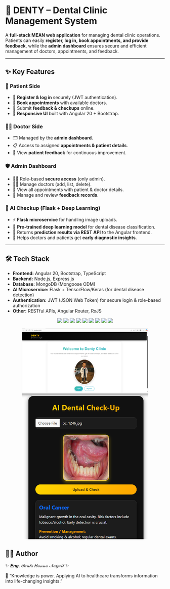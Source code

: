 # 🦷 DENTY – Dental Clinic Management System  

A **full-stack MEAN web application** for managing dental clinic operations.  
Patients can easily **register, log in, book appointments, and provide feedback**, while the **admin dashboard** ensures secure and efficient management of doctors, appointments, and feedback.  

---

## ✨ Key Features  

### 👤 Patient Side  
- 🔐 **Register & log in** securely (JWT authentication).  
- 📅 **Book appointments** with available doctors.  
- 📝 Submit **feedback & checkups** online.  
- 📱 **Responsive UI** built with Angular 20 + Bootstrap.  

### 👨‍⚕️ Doctor Side  
- 🗂️ Managed by the **admin dashboard**.  
- 📋 Access to assigned **appointments & patient details**.  
- 💬 View **patient feedback** for continuous improvement.  

### 🛡️ Admin Dashboard  
- 👩‍💻 Role-based **secure access** (only admin).  
- 👨‍⚕️ Manage doctors (add, list, delete).  
- 📅 View all appointments with patient & doctor details.  
- 📝 Manage and review **feedback records**.  

### 🤖 AI Checkup (Flask + Deep Learning)  
- ⚡ **Flask microservice** for handling image uploads.  
- 🧠 **Pre-trained deep learning model** for dental disease classification.  
- 🔗 Returns **prediction results via REST API** to the Angular frontend.  
- 🏥 Helps doctors and patients get **early diagnostic insights**.  

---

## 🛠️ Tech Stack  

- **Frontend:** Angular 20, Bootstrap, TypeScript  
- **Backend:** Node.js, Express.js  
- **Database:** MongoDB (Mongoose ODM)  
- **AI Microservice:** Flask + TensorFlow/Keras (for dental disease detection)  
- **Authentication:** JWT (JSON Web Token) for secure login & role-based authorization  
- **Other:** RESTful APIs, Angular Router, RxJS  

<p align="center">
  <img src="https://img.shields.io/badge/Angular-DD0031?style=for-the-badge&logo=angular&logoColor=white"/>
  <img src="https://img.shields.io/badge/Node.js-339933?style=for-the-badge&logo=node.js&logoColor=white"/>
  <img src="https://img.shields.io/badge/Express.js-000000?style=for-the-badge&logo=express&logoColor=white"/>
  <img src="https://img.shields.io/badge/MongoDB-47A248?style=for-the-badge&logo=mongodb&logoColor=white"/>
  <img src="https://img.shields.io/badge/Bootstrap-7952B3?style=for-the-badge&logo=bootstrap&logoColor=white"/>
  <img src="https://img.shields.io/badge/TypeScript-3178C6?style=for-the-badge&logo=typescript&logoColor=white"/>
  <img src="https://img.shields.io/badge/JWT-000000?style=for-the-badge&logo=jsonwebtokens&logoColor=white"/>
  <img src="https://img.shields.io/badge/Flask-000000?style=for-the-badge&logo=flask&logoColor=white"/>
  <img src="https://img.shields.io/badge/TensorFlow-FF6F00?style=for-the-badge&logo=tensorflow&logoColor=white"/>
</p>  

<p align="center">
  <img src="1.png" width="400"/>
  <img src="2.png" width="400"/>
</p>


## 👨‍💻 Author

✨ 𝑬𝒏𝒈. 𝒫𝒶𝓊𝓁𝒶 𝐻𝒶𝓃𝓃𝒶 𝒩𝒶𝑔𝓊𝒾𝒷 ✨

📌 “Knowledge is power. Applying AI to healthcare transforms information into life-changing insights.”
